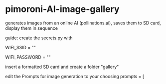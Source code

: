 # pimoroni-AI-image-gallery

generates images from an online AI (pollinations.ai), saves them to SD card, display them in sequence

guide:
create the secrets.py with

WIFI_SSID = ""

WIFI_PASSWORD = ""


insert a formatted SD card and create a folder "gallery"

edit the Prompts for image generation to your choosing
prompts = [
